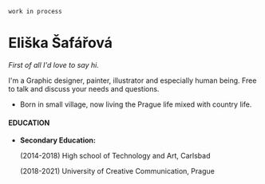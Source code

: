 `work in process`

# Eliška Šafářová

*First of all I'd love to say hi.* 

I'm a Graphic designer, painter, illustrator and especially human being. Free to talk and discuss your needs and questions.

* Born in small village, now living the Prague life mixed with country life.

#### EDUCATION

* **Secondary Education:** 

  (2014-2018) High school of Technology and Art, Carlsbad
  
  
  (2018-2021) University of Creative Communication, Prague 

  
   
